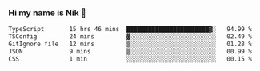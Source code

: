 ### Hi my name is Nik 👋

<!--
**NikDoe/NikDoe** is a ✨ _special_ ✨ repository because its `README.md` (this file) appears on your GitHub profile.

Here are some ideas to get you started:

- 🔭 I’m currently working on ...
- 🌱 I’m currently learning ...
- 👯 I’m looking to collaborate on ...
- 🤔 I’m looking for help with ...
- 💬 Ask me about ...
- 📫 How to reach me: ...
- 😄 Pronouns: ...
- ⚡ Fun fact: ...
-->

<!--START_SECTION:waka-->

```txt
TypeScript       15 hrs 46 mins  ███████████████████████▓░   94.99 %
TSConfig         24 mins         ▓░░░░░░░░░░░░░░░░░░░░░░░░   02.49 %
GitIgnore file   12 mins         ▒░░░░░░░░░░░░░░░░░░░░░░░░   01.28 %
JSON             9 mins          ▒░░░░░░░░░░░░░░░░░░░░░░░░   00.99 %
CSS              1 min           ░░░░░░░░░░░░░░░░░░░░░░░░░   00.15 %
```

<!--END_SECTION:waka-->
